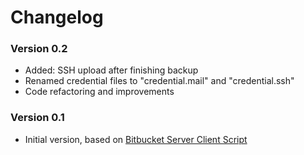 Changelog
==========================

### Version 0.2

* Added: SSH upload after finishing backup
* Renamed credential files to "credential.mail" and "credential.ssh"
* Code refactoring and improvements


### Version 0.1

* Initial version, based on [Bitbucket Server Client Script](https://github.com/armin-pfaeffle/bitbucket-server-backup-client-script/)
